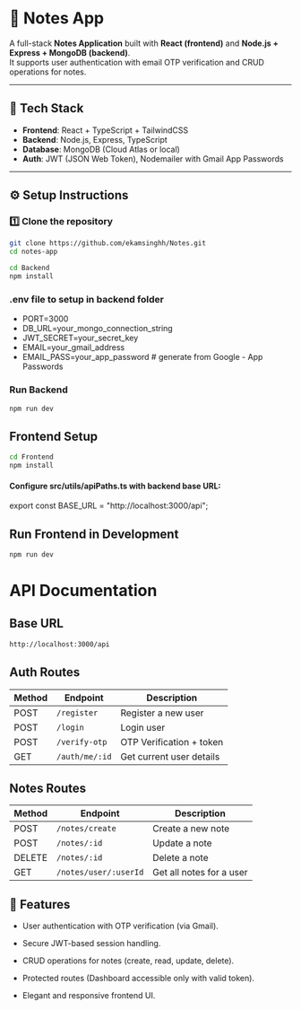 # 📒 Notes App  

A full-stack **Notes Application** built with **React (frontend)** and **Node.js + Express + MongoDB (backend)**.  
It supports user authentication with email OTP verification and CRUD operations for notes.  

---

## 🔧 Tech Stack
- **Frontend**: React + TypeScript + TailwindCSS  
- **Backend**: Node.js, Express, TypeScript  
- **Database**: MongoDB (Cloud Atlas or local)  
- **Auth**: JWT (JSON Web Token), Nodemailer with Gmail App Passwords  

---

## ⚙️ Setup Instructions  

### 1️⃣ Clone the repository  
```bash
git clone https://github.com/ekamsinghh/Notes.git
cd notes-app

cd Backend
npm install

```

### .env file to setup in backend folder

- PORT=3000
- DB_URL=your_mongo_connection_string
- JWT_SECRET=your_secret_key
- EMAIL=your_gmail_address
- EMAIL_PASS=your_app_password   # generate from Google - App Passwords

### Run Backend
```bash
npm run dev
```

## Frontend Setup
```bash
cd Frontend
npm install
```
#### Configure src/utils/apiPaths.ts with backend base URL:

export const BASE_URL = "http://localhost:3000/api";

## Run Frontend in Development
```bash
npm run dev
```

# API Documentation

## Base URL
```bash
http://localhost:3000/api
```

## Auth Routes

| Method | Endpoint       | Description                |
| ------ | -------------- | -------------------------- |
| POST   | `/register`    | Register a new user        |
| POST   | `/login`       | Login user                 |
| POST   | `/verify-otp`  | OTP Verification + token   |
| GET    | `/auth/me/:id` | Get current user details   |


## Notes Routes

| Method | Endpoint              | Description              |
| ------ | --------------------- | ------------------------ |
| POST   | `/notes/create`       | Create a new note        |
| POST   | `/notes/:id`          | Update a note            |
| DELETE | `/notes/:id`          | Delete a note            |
| GET    | `/notes/user/:userId` | Get all notes for a user |

## 🚀 Features

- User authentication with OTP verification (via Gmail).

- Secure JWT-based session handling.

- CRUD operations for notes (create, read, update, delete).

- Protected routes (Dashboard accessible only with valid token).

- Elegant and responsive frontend UI.